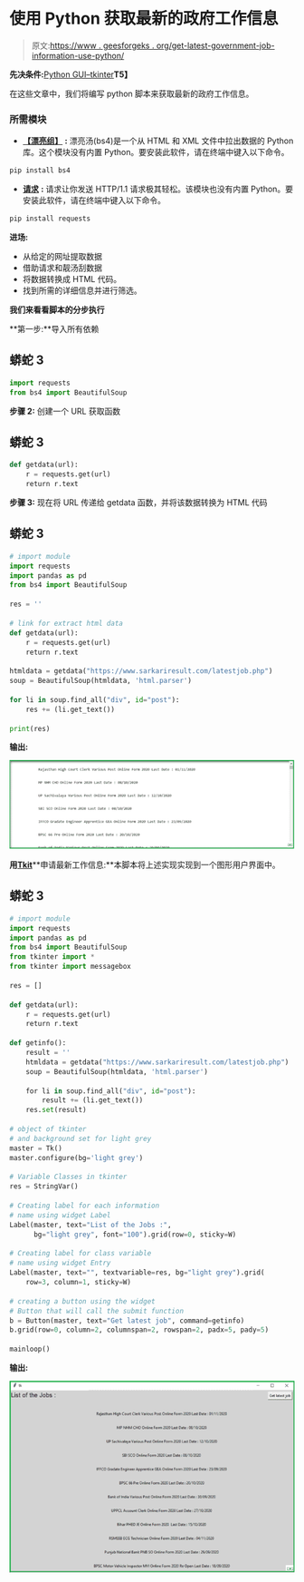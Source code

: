 # 使用 Python 获取最新的政府工作信息

> 原文:[https://www . geesforgeks . org/get-latest-government-job-information-use-python/](https://www.geeksforgeeks.org/get-latest-government-job-information-using-python/)

**先决条件:**[Python GUI–tkinter](https://www.geeksforgeeks.org/python-gui-tkinter/)**T5】**

在这些文章中，我们将编写 python 脚本来获取最新的政府工作信息。

### **所需模块**

*   [**【漂亮组】**](https://www.geeksforgeeks.org/implementing-web-scraping-python-beautiful-soup/) **:** 漂亮汤(bs4)是一个从 HTML 和 XML 文件中拉出数据的 Python 库。这个模块没有内置 Python。要安装此软件，请在终端中键入以下命令。

```py
pip install bs4
```

*   [**请求**](https://www.geeksforgeeks.org/python-requests-tutorial/) **:** 请求让你发送 HTTP/1.1 请求极其轻松。该模块也没有内置 Python。要安装此软件，请在终端中键入以下命令。

```py
pip install requests
```

**进场:**

*   从给定的网址提取数据
*   借助请求和靓汤刮数据
*   将数据转换成 HTML 代码。
*   找到所需的详细信息并进行筛选。

**我们来看看脚本的分步执行**

**第一步:**导入所有依赖

## 蟒蛇 3

```py
import requests
from bs4 import BeautifulSoup
```

**步骤 2:** 创建一个 URL 获取函数

## 蟒蛇 3

```py
def getdata(url):
    r = requests.get(url)
    return r.text
```

**步骤 3:** 现在将 URL 传递给 getdata 函数，并将该数据转换为 HTML 代码

## 蟒蛇 3

```py
# import module
import requests
import pandas as pd
from bs4 import BeautifulSoup

res = ''

# link for extract html data
def getdata(url):
    r = requests.get(url)
    return r.text

htmldata = getdata("https://www.sarkariresult.com/latestjob.php")
soup = BeautifulSoup(htmldata, 'html.parser')

for li in soup.find_all("div", id="post"):
    res += (li.get_text())

print(res)
```

**输出:**

![](img/4d0bcfdd44a04f9280d44856969c05ba.png)

**用**[**Tkit**](https://www.geeksforgeeks.org/python-gui-tkinter/)**申请最新工作信息:**本脚本将上述实现实现到一个图形用户界面中。

## 蟒蛇 3

```py
# import module
import requests
import pandas as pd
from bs4 import BeautifulSoup
from tkinter import *
from tkinter import messagebox

res = []

def getdata(url):
    r = requests.get(url)
    return r.text

def getinfo():
    result = ''
    htmldata = getdata("https://www.sarkariresult.com/latestjob.php")
    soup = BeautifulSoup(htmldata, 'html.parser')

    for li in soup.find_all("div", id="post"):
        result += (li.get_text())
    res.set(result)

# object of tkinter
# and background set for light grey
master = Tk()
master.configure(bg='light grey')

# Variable Classes in tkinter
res = StringVar()

# Creating label for each information
# name using widget Label
Label(master, text="List of the Jobs :",
      bg="light grey", font="100").grid(row=0, sticky=W)

# Creating label for class variable
# name using widget Entry
Label(master, text="", textvariable=res, bg="light grey").grid(
    row=3, column=1, sticky=W)

# creating a button using the widget
# Button that will call the submit function
b = Button(master, text="Get latest job", command=getinfo)
b.grid(row=0, column=2, columnspan=2, rowspan=2, padx=5, pady=5)

mainloop()
```

**输出:**

![](img/68131550ec951111c69c756c3f9df09c.png)